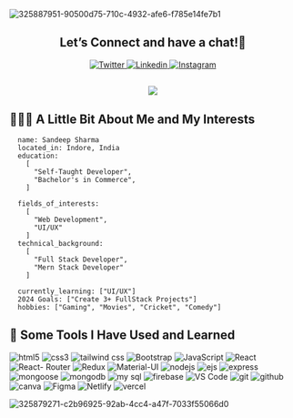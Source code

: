 ![325887951-90500d75-710c-4932-afe6-f785e14fe7b1](https://github.com/MrSandeepSharma/MrSandeepSharma/assets/142038020/4508b2a4-36f4-40a3-a2ff-d1b16c752c72)

<div align="center">
      <h2>Let’s Connect and have a chat!💭</h2>
</div>

<div align="center">
      <span>
        <a target="_black" href="https://twitter.com/SandipShar53823">
              <img src="https://img.shields.io/badge/Twitter-1D9BF0.svg?style=for-the-badge&logo=Twitter&logoColor=white" alt="Twitter">
        </a>
     </span>
     <span>
        <a target="_black" href="https://www.linkedin.com/in/sandeep-sharma-49007828a/">
              <img src="https://img.shields.io/badge/LinkedIn-0077B5?style=for-the-badge&logo=linkedin&logoColor=white" alt="Linkedin">
        </a>
     </span>
      <span>
        <a target="_black" href="https://www.instagram.com/sandip_sharma_24/?igshid=NTc4MTIwNjQ2YQ%3D%3D">
              <img src="https://img.shields.io/badge/Instagram-E4405F?style=for-the-badge&logo=instagram&logoColor=white" alt="Instagram">
        </a>
     </span>
</div>

<h2 align="center">
      <img src="https://github.com/MrSandeepSharma/MrSandeepSharma/assets/142038020/2e3caf76-07ea-407a-ab02-d9c58ac9ab53" />
</h2>

## 👨🏻‍💻  A Little Bit About Me and My Interests

      name: Sandeep Sharma
      located_in: Indore, India
      education:
        [
          "Self-Taught Developer",
          "Bachelor's in Commerce",
        ]
      
      fields_of_interests:
        [
          "Web Development",
          "UI/UX"
        ]
      technical_background:
        [
          "Full Stack Developer",
          "Mern Stack Developer"
        ]
        
      currently_learning: ["UI/UX"]
      2024 Goals: ["Create 3+ FullStack Projects"]
      hobbies: ["Gaming", "Movies", "Cricket", "Comedy"]

## 🚀  Some Tools I Have Used and Learned

  <div align="left">
      <span>
        <img src="https://img.shields.io/badge/HTML-red?style=for-the-badge&logo=html5&logoColor=white" alt="html5">
      </span>
      <span>
       <img src="https://img.shields.io/badge/CSS-blue?style=for-the-badge&logo=css3&logoColor=white" alt="css3">
      </span>
      <span>
       <img src="https://img.shields.io/badge/Tailwind%20CSS-06B6D4.svg?style=for-the-badge&logo=Tailwind-CSS&logoColor=white" alt="tailwind css">
      </span>
      <span>
       <img src="https://img.shields.io/badge/Bootstrap-7952B3.svg?style=for-the-badge&logo=Bootstrap&logoColor=white" alt="Bootstrap">
      </span>
      <span>
        <img src="https://img.shields.io/badge/JavaScript-323330?style=for-the-badge&logo=javascript&logoColor=F7DF1E" alt="JavaScript">
      </span>
      <span>
         <img src="https://img.shields.io/badge/React-20232A?style=for-the-badge&logo=react&logoColor=61DAFB" alt="React">
      </span>
      <span>
         <img src="https://img.shields.io/badge/React%20Router-CA4245.svg?style=for-the-badge&logo=React-Router&logoColor=white" alt="React- Router">
      </span>
      <span>
         <img src="https://img.shields.io/badge/Redux-764ABC.svg?style=for-the-badge&logo=Redux&logoColor=white" alt="Redux">
      </span>
      <span>
         <img src="https://img.shields.io/badge/Material%20Design-757575.svg?style=for-the-badge&logo=Material-Design&logoColor=white" alt="Material-UI">
      </span>
      <span>
        <img src="https://img.shields.io/badge/Node.js-339933.svg?style=for-the-badge&logo=nodedotjs&logoColor=white" alt="nodejs">
      </span>
      <span>
        <img src="https://img.shields.io/badge/EJS-B4CA65.svg?style=for-the-badge&logo=EJS&logoColor=black" alt="ejs">
      </span>
      <span>
        <img src="https://img.shields.io/badge/Express-000000.svg?style=for-the-badge&logo=Express&logoColor=white" alt="express">
      </span>
      <span>
        <img src="https://img.shields.io/badge/Mongoose-880000.svg?style=for-the-badge&logo=Mongoose&logoColor=white" alt="mongoose">
      </span>
      <span>
        <img src="https://img.shields.io/badge/MongoDB-47A248.svg?style=for-the-badge&logo=MongoDB&logoColor=white" alt="mongodb">
      </span>
      <span>
        <img src="https://img.shields.io/badge/MySQL-4479A1.svg?style=for-the-badge&logo=MySQL&logoColor=white" alt="my sql">
      </span>
      <span>
        <img src="https://img.shields.io/badge/Firebase-FFCA28.svg?style=for-the-badge&logo=Firebase&logoColor=black" alt="firebase">
     </span>
      <span>
      <img src="https://img.shields.io/badge/VSCode-0078D4?style=for-the-badge&logo=visual%20studio%20code&logoColor=white" alt="VS Code">
    </span>
    <span>
      <img src="https://img.shields.io/badge/GIT-E44C30?style=for-the-badge&logo=git&logoColor=white" alt="git">
    </span>
    <span>
      <img src="https://img.shields.io/badge/GitHub-100000?style=for-the-badge&logo=github&logoColor=white" alt="github">
    </span>
    <span>
      <img src="https://img.shields.io/badge/Canva-%2300C4CC.svg?&style=for-the-badge&logo=Canva&logoColor=white" alt="canva">
    </span>
    <span>
      <img src="https://img.shields.io/badge/Figma-F24E1E?style=for-the-badge&logo=figma&logoColor=white" alt="Figma">
    </span>
    <span>
      <img src="https://img.shields.io/badge/Netlify-00C7B7?style=for-the-badge&logo=netlify&logoColor=white" alt="Netlify">
    </span>
    <span>
      <img src="https://img.shields.io/badge/Vercel-000000.svg?style=for-the-badge&logo=Vercel&logoColor=white" alt="vercel">
    </span>
  </div>

![325879271-c2b96925-92ab-4cc4-a47f-7033f55066d0](https://github.com/MrSandeepSharma/MrSandeepSharma/assets/142038020/a91c5e85-8402-417e-8bf8-94c2fd740c51)
